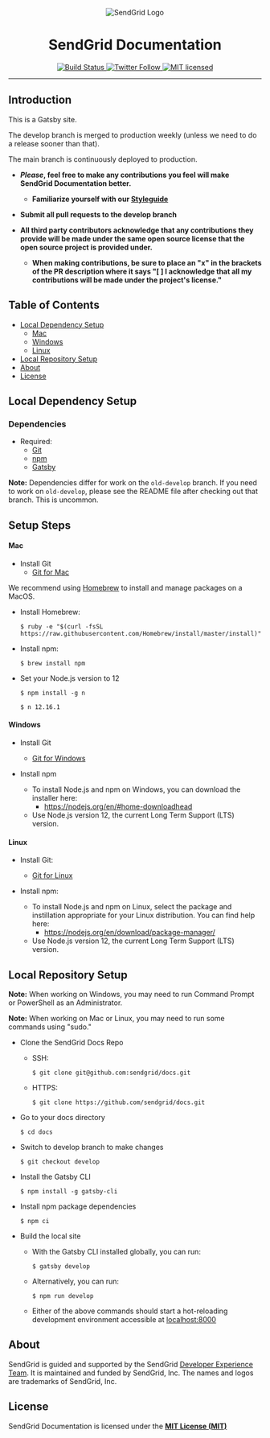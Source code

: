 <p align="center"><img src="https://uiux.s3.amazonaws.com/2016-logos/email-logo%402x.png" alt="SendGrid Logo" /></p>
<h1 align="center">SendGrid Documentation</h1>
<p align="center">
  <a href="https://travis-ci.org/sendgrid/docs">
    <img src="https://travis-ci.org/sendgrid/docs.svg?branch=develop" alt="Build Status" />
  </a>
  <a href="https://twitter.com/sendgrid">
    <img src="https://img.shields.io/twitter/follow/sendgrid.svg?style=social&label=Follow" alt="Twitter Follow" />
  </a>
  <a href="./license">
    <img src="https://img.shields.io/badge/license-MIT-blue.svg" alt="MIT licensed" />
  </a>
</p>

-----------

## Introduction

This is a Gatsby site.

The develop branch is merged to production weekly (unless we need to do a release sooner than that).

The main branch is continuously deployed to production.

- **_Please_, feel free to make any contributions you feel will make SendGrid Documentation better.**
  - **Familiarize yourself with our [Styleguide](styleguide.md)**
- **Submit all pull requests to the develop branch**

- **All third party contributors acknowledge that any contributions they provide will be made under the same open source license that the open source project is provided under.**
  - **When making contributions, be sure to place an "x" in the brackets of the PR description where it says "[ ] I acknowledge that all my contributions will be made under the project's license."**

## Table of Contents

- [Local Dependency Setup](#local-dependency-setup)
  - [Mac](#mac)
  - [Windows](#windows)
  - [Linux](#linux)
- [Local Repository Setup](#local-repository-setup)
- [About](#about)
- [License](#license)

## Local Dependency Setup

### Dependencies

- Required:
  - [Git](https://git-scm.com)
  - [npm](https://www.npmjs.com)
  - [Gatsby](https://www.gatsbyjs.org)

**Note:** Dependencies differ for work on the `old-develop` branch. If you need to work on `old-develop`, please see the README file after checking out that branch. This is uncommon.

## Setup Steps

#### Mac

- Install Git
  - [Git for Mac](https://git-scm.com/download/mac)

We recommend using [Homebrew](https://brew.sh/) to install and manage packages on a MacOS.

- Install Homebrew:

  ```shell
  $ ruby -e "$(curl -fsSL https://raw.githubusercontent.com/Homebrew/install/master/install)"
  ```

- Install npm:

  ```shell
  $ brew install npm
  ```

- Set your Node.js version to 12

  ```shell
  $ npm install -g n

  $ n 12.16.1
  ```

#### Windows

- Install Git

  - [Git for Windows](https://git-scm.com/download/win)

- Install npm

  - To install Node.js and npm on Windows, you can download the installer here:
    - https://nodejs.org/en/#home-downloadhead
  - Use Node.js version 12, the current Long Term Support (LTS) version.

#### Linux

- Install Git:

  - [Git for Linux](https://git-scm.com/download/linux)

- Install npm:

  - To install Node.js and npm on Linux, select the package and instillation appropriate for your Linux distribution. You can find help here:
    - https://nodejs.org/en/download/package-manager/
  - Use Node.js version 12, the current Long Term Support (LTS) version.

## Local Repository Setup

**Note:** When working on Windows, you may need to run Command Prompt or PowerShell as an Administrator.

**Note:** When working on Mac or Linux, you may need to run some commands using "sudo."

- Clone the SendGrid Docs Repo

  - SSH:

    ```shell
    $ git clone git@github.com:sendgrid/docs.git
    ```

  - HTTPS:

    ```shell
    $ git clone https://github.com/sendgrid/docs.git
    ```

- Go to your docs directory

  ```shell
  $ cd docs
  ```

- Switch to develop branch to make changes

  ```shell
  $ git checkout develop
  ```

- Install the Gatsby CLI

  ```shell
  $ npm install -g gatsby-cli
  ```

- Install npm package dependencies

  ```shell
  $ npm ci
  ```

- Build the local site
  - With the Gatsby CLI installed globally, you can run:
    ```shell
    $ gatsby develop
    ```
  - Alternatively, you can run:
    ```shell
    $ npm run develop
    ```
  - Either of the above commands should start a hot-reloading development environment accessible at [localhost:8000](localhost:8000)

## About

SendGrid is guided and supported by the SendGrid [Developer Experience Team](mailto:dx@sendgrid.com).
It is maintained and funded by SendGrid, Inc. The names and logos are trademarks of SendGrid, Inc.

## License

SendGrid Documentation is licensed under the **[MIT License (MIT)](https://github.com/sendgrid/docs/blob/develop/license)**
